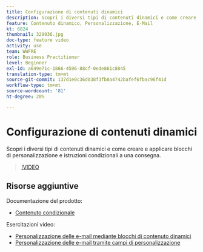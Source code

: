 ```yaml
---
title: Configurazione di contenuti dinamici
description: Scopri i diversi tipi di contenuti dinamici e come creare e applicare blocchi di personalizzazione e istruzioni condizionali a una consegna.
feature: Contenuto dinamico, Personalizzazione, E-Mail
kt: 6824
thumbnail: 329936.jpg
doc-type: feature video
activity: use
team: WWFRE
role: Business Practitioner
level: Beginner
exl-id: a649e71c-1866-4596-88cf-0ede861c8845
translation-type: tm+mt
source-git-commit: 137d1e0c36d038f3fb8a4742bafef6fbac96f41d
workflow-type: tm+mt
source-wordcount: '81'
ht-degree: 28%

---
```


# Configurazione di contenuti dinamici

Scopri i diversi tipi di contenuti dinamici e come creare e applicare blocchi di personalizzazione e istruzioni condizionali a una consegna.

>[!VIDEO](https://video.tv.adobe.com/v/329936?quality=12)

## Risorse aggiuntive

Documentazione del prodotto:

* [Contenuto condizionale](https://docs.adobe.com/content/help/en/campaign-classic/using/sending-messages/personalizing-deliveries/conditional-content.html)

Esercitazioni video:

* [Personalizzazione delle e-mail mediante blocchi di contenuto dinamici](/help/sending-messages/email-channel/personalization-with-dynamic-content-blocks.md)
* [Personalizzazione delle e-mail tramite campi di personalizzazione](/help/sending-messages/email-channel/personalizing-emails-using-personalization-fields.md)
